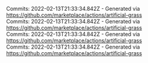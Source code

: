 Commits: 2022-02-13T21:33:34.842Z - Generated via https://github.com/marketplace/actions/artificial-grass
<br>
Commits: 2022-02-13T21:33:34.842Z - Generated via https://github.com/marketplace/actions/artificial-grass
<br>
Commits: 2022-02-13T21:33:34.842Z - Generated via https://github.com/marketplace/actions/artificial-grass
<br>
Commits: 2022-02-13T21:33:34.842Z - Generated via https://github.com/marketplace/actions/artificial-grass
<br>
